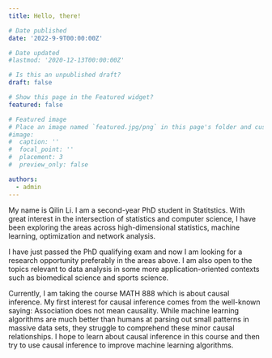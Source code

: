 ```yaml
---
title: Hello, there!

# Date published
date: '2022-9-9T00:00:00Z'

# Date updated
#lastmod: '2020-12-13T00:00:00Z'

# Is this an unpublished draft?
draft: false

# Show this page in the Featured widget?
featured: false

# Featured image
# Place an image named `featured.jpg/png` in this page's folder and customize its options here.
#image:
#  caption: ''
#  focal_point: ''
#  placement: 3
#  preview_only: false

authors:
  - admin
---
```


My name is Qilin Li. I am a second-year PhD student in Statitstics. With great interest in the intersection of statistics and computer science, I have been exploring the areas across high-dimensional statistics, machine learning, optimization and network analysis.

I have just passed the PhD qualifying exam and now I am looking for a research opportunity preferably in the areas above. I am also open to the topics relevant to data analysis in some more application-oriented contexts such as biomedical science and sports science.

Currently, I am taking the course MATH 888 which is about causal inference. My first interest for causal inference comes from the well-known saying: Association does not mean causality. While machine learning algorithms are much better than humans at parsing out small patterns in massive data sets, they struggle to comprehend these minor causal relationships. I hope to learn about causal inference in this course and then try to use causal inference to improve machine learning algorithms.

